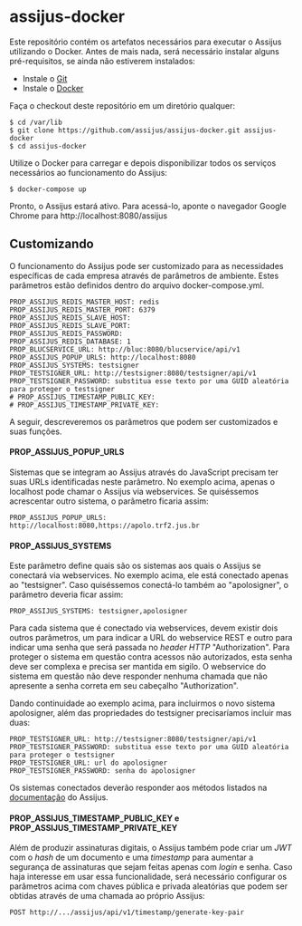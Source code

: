 # assijus-docker

Este repositório contém os artefatos necessários para executar o Assijus utilizando o Docker. 
Antes de mais nada, será necessário instalar alguns pré-requisitos, se ainda não estiverem instalados:

- Instale o [Git](https://gist.github.com/derhuerst/1b15ff4652a867391f03)
- Instale o [Docker](https://docs.docker.com/install/)

Faça o checkout deste repositório em um diretório qualquer:

```
$ cd /var/lib
$ git clone https://github.com/assijus/assijus-docker.git assijus-docker
$ cd assijus-docker
```

Utilize o Docker para carregar e depois disponibilizar todos os serviços necessários ao funcionamento do Assijus:

```
$ docker-compose up
```

Pronto, o Assijus estará ativo. Para acessá-lo, aponte o navegador Google Chrome para http://localhost:8080/assijus

## Customizando

O funcionamento do Assijus pode ser customizado 
para as necessidades específicas de cada empresa através de parâmetros de ambiente.
Estes parâmetros estão definidos dentro do arquivo docker-compose.yml. 

```
PROP_ASSIJUS_REDIS_MASTER_HOST: redis
PROP_ASSIJUS_REDIS_MASTER_PORT: 6379
PROP_ASSIJUS_REDIS_SLAVE_HOST:
PROP_ASSIJUS_REDIS_SLAVE_PORT:
PROP_ASSIJUS_REDIS_PASSWORD:
PROP_ASSIJUS_REDIS_DATABASE: 1
PROP_BLUCSERVICE_URL: http://bluc:8080/blucservice/api/v1
PROP_ASSIJUS_POPUP_URLS: http://localhost:8080
PROP_ASSIJUS_SYSTEMS: testsigner
PROP_TESTSIGNER_URL: http://testsigner:8080/testsigner/api/v1
PROP_TESTSIGNER_PASSWORD: substitua esse texto por uma GUID aleatória para proteger o testsigner
# PROP_ASSIJUS_TIMESTAMP_PUBLIC_KEY:
# PROP_ASSIJUS_TIMESTAMP_PRIVATE_KEY:
```

A seguir, descreveremos os parâmetros que podem ser customizados e suas funções.

#### PROP_ASSIJUS_POPUP_URLS

Sistemas que se integram ao Assijus através do JavaScript precisam ter suas URLs identificadas neste parâmetro.
No exemplo acima, apenas o localhost pode chamar o Assijus via webservices. Se quiséssemos acrescentar outro sistema,
o parâmetro ficaria assim:

```
PROP_ASSIJUS_POPUP_URLS: http://localhost:8080,https://apolo.trf2.jus.br
```

#### PROP_ASSIJUS_SYSTEMS

Este parâmetro define quais são os sistemas aos quais o Assijus se conectará via webservices. 
No exemplo acima, ele está conectado apenas ao "testsigner". Caso quiséssemos conectá-lo também ao
"apolosigner", o parâmetro deveria ficar assim:

```
PROP_ASSIJUS_SYSTEMS: testsigner,apolosigner
```

Para cada sistema que é conectado via webservices, devem existir dois outros parâmetros, um para indicar a URL
do webservice REST e outro para indicar uma senha que será passada no _header HTTP_ "Authorization". 
Para proteger o sistema em questão contra acessos não autorizados, esta senha deve ser complexa e precisa 
ser mantida em sigilo. O webservice do sistema em questão não deve responder nenhuma chamada que não apresente
a senha correta em seu cabeçalho "Authorization".

Dando continuidade ao exemplo acima, para incluirmos o novo sistema apolosigner, além das propriedades 
do testsigner precisaríamos incluir mas duas:

```
PROP_TESTSIGNER_URL: http://testsigner:8080/testsigner/api/v1
PROP_TESTSIGNER_PASSWORD: substitua esse texto por uma GUID aleatória para proteger o testsigner
PROP_TESTSIGNER_URL: url do apolosigner
PROP_TESTSIGNER_PASSWORD: senha do apolosigner
```

Os sistemas conectados deverão responder aos métodos listados na [documentação](https://github.com/assijus/assijus#utilizando-webservices) do Assijus.

#### PROP_ASSIJUS_TIMESTAMP_PUBLIC_KEY e PROP_ASSIJUS_TIMESTAMP_PRIVATE_KEY

Além de produzir assinaturas digitais, o Assijus também pode criar um _JWT_ com o _hash_ de um documento 
e uma _timestamp_ para aumentar a segurança de assinaturas que sejam feitas apenas com _login_ e senha.
Caso haja interesse em usar essa funcionalidade, será necessário configurar os parâmetros acima com chaves
pública e privada aleatórias que podem ser obtidas através de uma chamada ao próprio Assijus:

```
POST http://.../assijus/api/v1/timestamp/generate-key-pair
```
